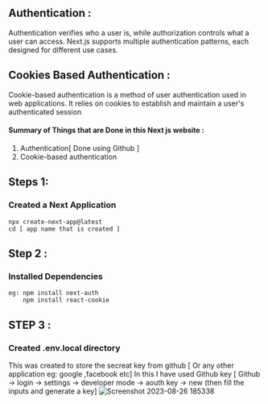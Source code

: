 ##  Authentication :
Authentication verifies who a user is, while authorization controls what a user can access. Next.js supports multiple authentication patterns, each designed for different use cases.

## Cookies Based Authentication :
Cookie-based authentication is a method of user authentication used in web applications. It relies on cookies to establish and maintain a user's authenticated session


#### Summary of Things that are Done in this Next js website :
<ol>
  <li> Authentication[ Done using Github ]</li>
  <li> Cookie-based authentication  </li>
</ol>

## Steps 1:
   ### Created a Next Application 
    npx create-next-app@latest
    cd [ app name that is created ]

## Step 2 :
   ### Installed Dependencies 
    eg: npm install next-auth
        npm install react-cookie

## STEP 3 : 
   ### Created .env.local directory 
   This was created to store the secreat key from github [ Or any other application eg: google ,facebook etc]
   In this I have used Github key 
   [ Github -> login -> settings -> developer mode -> aouth key -> new (then fill the inputs and generate a key]
   ![Screenshot 2023-08-26 185338](https://github.com/amolj2003/twayam/assets/114354608/d781f51c-345f-4a36-a560-516405d2b472)

